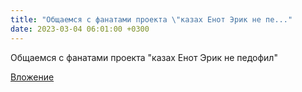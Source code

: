 ```yaml
---
title: "Общаемся с фанатами проекта \"казах Енот Эрик не пе..."
date: 2023-03-04 06:01:00 +0300
---
```


Общаемся с фанатами проекта "казах Енот Эрик не педофил"

[Вложение](/assets/vk_photos/4/RV4bdIyHhSo.jpg)
